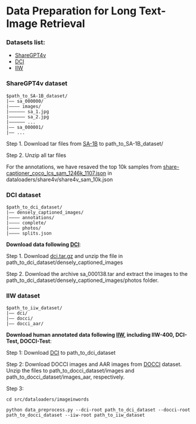 # Data Preparation for Long Text-Image Retrieval


### Datasets list:
- [ShareGPT4v](#share4v)
- [DCI](#DCI)
- [IIW](#IIW)

### <span id ='share4v'> ShareGPT4v dataset

```
$path_to_SA-1B_dataset/
|–– sa_000000/
|–––– images/
|–––––– sa_1.jpg
|–––––– sa_2.jpg
|–––––– ...
|–– sa_000001/
|–– ...
```

Step 1. Download tar files from [SA-1B](https://huggingface.co/datasets/sailvideo/SA-1B) to path_to_SA-1B_dataset/

Step 2. Unzip all tar files

For the annotations, we have resaved the top 10k samples from [share-captioner_coco_lcs_sam_1246k_1107.json](https://huggingface.co/datasets/Lin-Chen/ShareGPT4V/tree/main) in dataloaders/share4v/share4v_sam_10k.json


### <span id ='dci'> DCI dataset

```
$path_to_dci_dataset/
|–– densely_captioned_images/
|–––– annotations/
|–––– complete/
|–––– photos/
|–––– splits.json
```

**Download data following [DCI](https://github.com/facebookresearch/DCI)**:

Step 1. Download [dci.tar.gz](https://dl.fbaipublicfiles.com/densely_captioned_images/dci.tar.gz) and unzip the file in path_to_dci_dataset/densely_captioned_images 

Step 2. Download the archive sa_000138.tar and extract the images to the path_to_dci_dataset/densely_captioned_images/photos folder.



### <span id ='iiw'> IIW dataset

```
$path_to_iiw_dataset/
|–– dci/
|–– docci/
|–– docci_aar/
```

**Download human annotated data following [IIW](https://github.com/google/imageinwords/tree/main/datasets), including IIW-400, DCI-Test, DOCCI-Test**:

Step 1: Download [DCI](https://github.com/facebookresearch/DCI) to path_to_dci_dataset

Step 2: Download DOCCI images and AAR images from [DOCCI](https://google.github.io/docci/#downloads) dataset. Unzip the files to path_to_docci_dataset/images and path_to_docci_dataset/images_aar, respectively.

Step 3: 

```
cd src/dataloaders/imageinwords

python data_preprocess.py --dci-root path_to_dci_dataset --docci-root path_to_docci_dataset --iiw-root path_to_iiw_dataset
```
